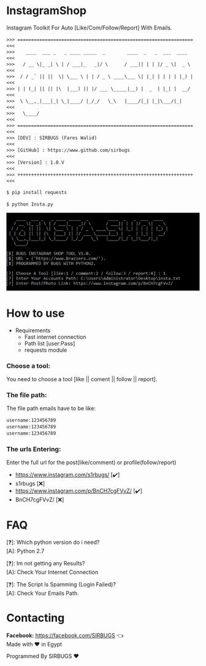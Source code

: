 # InstagramShop

Instagram Toolkit For Auto [Like/Com/Follow/Report] With Emails.

```
>>> ================================================================ <<<
>>>    ____  ___ _   _ ____ _____  _        ____  _   _  ___  ____   <<<
>>>   / __ \|_ _| \ | / ___|_   _|/ \      / ___|| | | |/ _ \|  _ \  <<<
>>>  / / _` || ||  \| \___ \ | | / _ \ ____\___ \| |_| | | | | |_) | <<<
>>> | | (_| || || |\  |___) || |/ ___ \_____|__) |  _  | |_| |  __/  <<<
>>>  \ \__,_|___|_| \_|____/ |_/_/   \_\   |____/|_| |_|\___/|_|     <<<
>>>   \____/                                                         <<<
>>> ================================================================ <<<
>>> [DEV] : SIRBUGS (Fares Walid)                                    <<<
>>> [GitHub] : https://www.github.com/sirbugs                        <<<
>>> [Version] : 1.0.V                                                <<<
>>> ++++++++++++++++++++++++++++++++++++++++++++++++++++++++++++++++ <<<
```

```bash
$ pip install requests
```
```bash
$ python Insta.py
```

![](./img.png)

# How to use
- Requirements
  - Fast internet connection
  - Path list [user:Pass]
  - requests module

### Choose a tool:
You need to choose a tool [like || coment || follow || report].

### The file path:
The file path emails have to be like:
```bash
username:123456789
username:123456789
username:123456789
```
### The urls Entering:
Enter the full url for the post(like/comment) or profile(follow/report)
- https://www.instagram.com/s1rbugs/ [✔️]
- s1rbugs [❌]
- https://www.instagram.com/p/BnCH7cgFVvZ/ [✔️]
- BnCH7cgFVvZ/ [❌]

# FAQ
[❓]: Which python version do i need?     
[A]:  Python 2.7  

[❓]: Im not getting any Results?     
[A]:  Check Your Internet Connection

[❓]: The Script Is Spamming (Login Failed)?     
[A]:  Check Your Emails Path. 

# Contacting
**Facebook:** https://facebook.com/SIRBUGS  :point_left:  
Made with ❤️ in Egypt

Programmed By SIRBUGS ❤️
